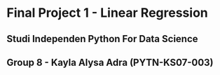 # Final Project 1 - Linear Regression
## Studi Independen Python For Data Science
## Group 8 - Kayla Alysa Adra (PYTN-KS07-003)
